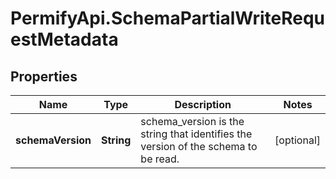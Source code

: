 # PermifyApi.SchemaPartialWriteRequestMetadata

## Properties

Name | Type | Description | Notes
------------ | ------------- | ------------- | -------------
**schemaVersion** | **String** | schema_version is the string that identifies the version of the schema to be read. | [optional] 


